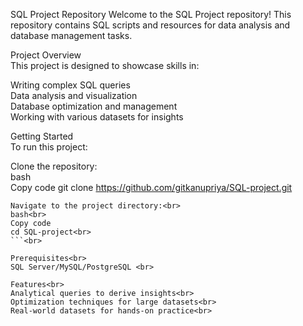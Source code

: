 SQL Project Repository
Welcome to the SQL Project repository! This repository contains SQL scripts and resources for data analysis and database management tasks.<br>

Project Overview<br>
This project is designed to showcase skills in:<br>

Writing complex SQL queries<br>
Data analysis and visualization<br>
Database optimization and management<br>
Working with various datasets for insights<br>

Getting Started<br>
To run this project:<br>

Clone the repository: <br>
bash<br>
Copy code
git clone https://github.com/gitkanupriya/SQL-project.git<br>
```<br>
Navigate to the project directory:<br>
bash<br>
Copy code
cd SQL-project<br>
```<br>

Prerequisites<br>
SQL Server/MySQL/PostgreSQL <br>

Features<br>
Analytical queries to derive insights<br>
Optimization techniques for large datasets<br>
Real-world datasets for hands-on practice<br>
